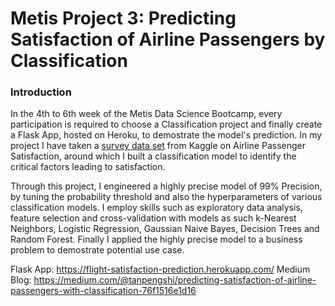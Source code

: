 # Metis Project 3: Predicting Satisfaction of Airline Passengers by Classification

### Introduction
In the 4th to 6th week of the Metis Data Science Bootcamp, every participation is required to choose a Classification project and finally create a Flask App, hosted on Heroku, to demostrate the model's prediction. In my project I have taken a <a href='https://www.kaggle.com/teejmahal20/airline-passenger-satisfaction'>survey data set</a> from Kaggle on Airline Passenger Satisfaction, around which I built a classification model to identify the critical factors leading to satisfaction.

Through this project, I engineered a highly precise model of 99% Precision, by tuning the probability threshold and also the hyperparameters of various classification models. I employ skills such as exploratory data analysis, feature selection and cross-validation with models as such k-Nearest Neighbors, Logistic Regression, Gaussian Naive Bayes, Decision Trees and Random Forest. Finally I applied the highly precise model to a business problem to demostrate potential use case.

Flask App: https://flight-satisfaction-prediction.herokuapp.com/
Medium Blog: https://medium.com/@tanpengshi/predicting-satisfaction-of-airline-passengers-with-classification-76f1516e1d16
